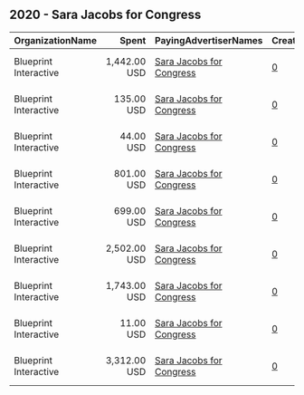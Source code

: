 ## 2020 - Sara Jacobs for Congress 
|OrganizationName|Spent|PayingAdvertiserNames|CreativeUrls|Impressions|Genders|AgeBrackets|CountryCodes|BillingAddresses|CandidateBallotInformation|
|:---|---:|:---|:---|---:|:---|:---|:---|:---|:---|
|Blueprint Interactive|1,442.00 USD|[Sara Jacobs for Congress](2020/Sara_Jacobs_for_Congress.md)|[0](https://www.snap.com/political-ads/asset/437949d1a17d1527713538e7c071f1877da1d9366267463a80a36ef32b449348?mediaType=mp4)|207,378||18+|united states|"1730 Rhode Island Ave NW Suite 1014,Washington,20036,US"|Sara Jacobs|
|Blueprint Interactive|135.00 USD|[Sara Jacobs for Congress](2020/Sara_Jacobs_for_Congress.md)|[0](https://www.snap.com/political-ads/asset/70281ee1a810d352f918aaafb84fbfb606a6493b5b2868e41066fb8e59d2a62b?mediaType=mp4)|23,013||18+|united states|"1730 Rhode Island Ave NW Suite 1014,Washington,20036,US"|Sara Jacobs|
|Blueprint Interactive|44.00 USD|[Sara Jacobs for Congress](2020/Sara_Jacobs_for_Congress.md)|[0](https://www.snap.com/political-ads/asset/80ba6d94d30f3157ee8cdaca85af4d95940cd1ac796c40bd97da1f92933d4459?mediaType=mp4)|4,778||18+|united states|"1730 Rhode Island Ave NW Suite 1014,Washington,20036,US"|Sara Jacobs|
|Blueprint Interactive|801.00 USD|[Sara Jacobs for Congress](2020/Sara_Jacobs_for_Congress.md)|[0](https://www.snap.com/political-ads/asset/6ef8458f62aaff408130f5f76dd1ba1e5865fb1439bcdc97a011f9ddd264f49e?mediaType=mp4)|165,435||18+|united states|"1730 Rhode Island Ave NW Suite 1014,Washington,20036,US"|Sara Jacobs|
|Blueprint Interactive|699.00 USD|[Sara Jacobs for Congress](2020/Sara_Jacobs_for_Congress.md)|[0](https://www.snap.com/political-ads/asset/b1729067749082db03395ca011778082b09c4f9036351622d3bd2cf74bb2d6ef?mediaType=mp4)|85,374||18+|united states|"1730 Rhode Island Ave NW Suite 1014,Washington,20036,US"|Sara Jacobs|
|Blueprint Interactive|2,502.00 USD|[Sara Jacobs for Congress](2020/Sara_Jacobs_for_Congress.md)|[0](https://www.snap.com/political-ads/asset/602e1e6db5bd14f635b579ddcf72990d87c893827089ca1b993a2318e1a94126?mediaType=mp4)|371,845||18+|united states|"1730 Rhode Island Ave NW Suite 1014,Washington,20036,US"|Sara Jacobs|
|Blueprint Interactive|1,743.00 USD|[Sara Jacobs for Congress](2020/Sara_Jacobs_for_Congress.md)|[0](https://www.snap.com/political-ads/asset/8747fec35745c67ca02e7be148c38e959bbba15d87ff2b4f1b449677a2093444?mediaType=mp4)|164,686||18+|united states|"1730 Rhode Island Ave NW Suite 1014,Washington,20036,US"|Sara Jacobs|
|Blueprint Interactive|11.00 USD|[Sara Jacobs for Congress](2020/Sara_Jacobs_for_Congress.md)|[0](https://www.snap.com/political-ads/asset/9c17ab706db7aa3a62e83e5dffcb6db2cc762978d1085d845f546614fff72526?mediaType=mp4)|1,478||18+|united states|"1730 Rhode Island Ave NW Suite 1014,Washington,20036,US"|Sara Jacobs|
|Blueprint Interactive|3,312.00 USD|[Sara Jacobs for Congress](2020/Sara_Jacobs_for_Congress.md)|[0](https://www.snap.com/political-ads/asset/c34cb1d601613c012899f434efabb1d54404f1ec9726095004e411fec72a2ed0?mediaType=mp4)|603,066||18+|united states|"1730 Rhode Island Ave NW Suite 1014,Washington,20036,US"|Sara Jacobs|

